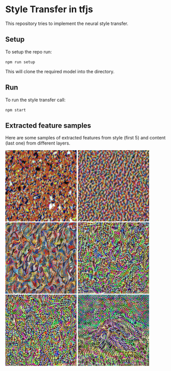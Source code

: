 # Style Transfer in tfjs

This repository tries to implement the neural style transfer.

## Setup

To setup the repo run:

`npm run setup`

This will clone the required model into the directory.

## Run

To run the style transfer call:

`npm start`

## Extracted feature samples

Here are some samples of extracted features from style (first 5) and content (last one) from different layers.

![alt text](./featureSample/500_39807.625_style1.png "Style extraced from the first convolutional layer in the first convolutional block.")
![alt text](./featureSample/500_58900656_style2.png "Style extraced from the first convolutional layer in the second convolutional block.")
![alt text](./featureSample/500_29894260_style3.png "Style extraced from the first convolutional layer in the third convolutional block.")
![alt text](./featureSample/500_2514929.5_style4.png "Style extraced from the first convolutional layer in the fourth convolutional block.")
![alt text](./featureSample/500_82911.734375_style5.png "Style extraced from the first convolutional layer in the fifth convolutional block.")
![alt text](./featureSample/500_1387907.125_content5.png "Content extraced from the last convolutional layer in the fifth convolutional block.")
